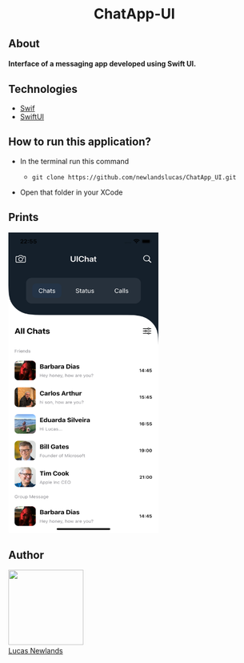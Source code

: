 <h1 align="center">ChatApp-UI</h1>

## About <br /> <h4>Interface of a messaging app developed using Swift UI.</h4>


## Technologies

- [Swif](https://www.apple.com/br/swift/)
- [SwiftUI](https://developer.apple.com/tutorials/swiftui)

## How to run this application?

- In the terminal run this command

  -  `git clone https://github.com/newlandslucas/ChatApp_UI.git`

- Open that folder in your XCode

## Prints

<img src="/ChatApp_UI/p1.png" height="600" width="300"> 


## Author

<img src="https://avatars.githubusercontent.com/u/58925749?v=4" width=150 height="150" > <br> [Lucas Newlands](https://github.com/newlandslucas)
